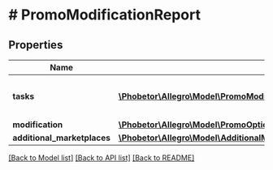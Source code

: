 # # PromoModificationReport

## Properties

Name | Type | Description | Notes
------------ | ------------- | ------------- | -------------
**tasks** | [**\Phobetor\Allegro\Model\PromoModificationTask[]**](PromoModificationTask.md) | Offer promotion modification tasks. | [optional]
**modification** | [**\Phobetor\Allegro\Model\PromoOptionsCommandModification**](PromoOptionsCommandModification.md) |  | [optional]
**additional_marketplaces** | [**\Phobetor\Allegro\Model\AdditionalMarketplacePromoOptionsCommandModification[]**](AdditionalMarketplacePromoOptionsCommandModification.md) |  | [optional]

[[Back to Model list]](../../README.md#models) [[Back to API list]](../../README.md#endpoints) [[Back to README]](../../README.md)
